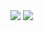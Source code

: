 
<img src="https://capsule-render.vercel.app/api?type=waving&color=auto&height=300&section=header&text=Welcome&desc=My%20Github%20Page!%20&descAlignY=66&descAlign=62&render&fontSize=90" />


<img src="https://img.shields.io/badge/#F7DF1E?style=for-the-badge&logo=javascript&logoColor=black">
